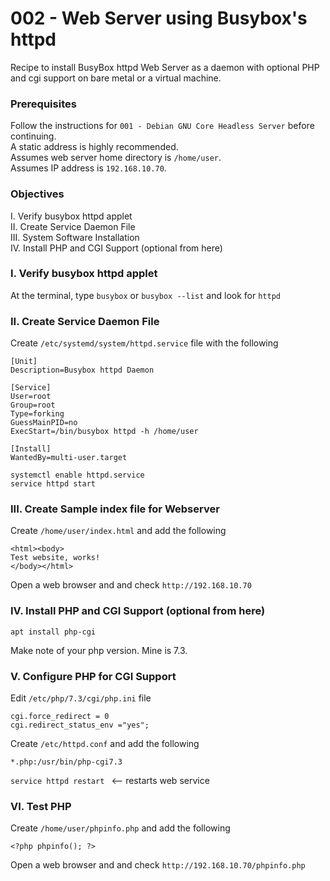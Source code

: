 # 002 - Web Server using Busybox's httpd
Recipe to install BusyBox httpd Web Server as a daemon with optional PHP and cgi support on bare metal or a virtual machine.<br>

### Prerequisites
Follow the instructions for `001 - Debian GNU Core Headless Server` before continuing.<br>
A static address is highly recommended.<br>
Assumes web server home directory is `/home/user`.<br>
Assumes IP address is `192.168.10.70`.

### Objectives
I. Verify busybox httpd applet<br>
II. Create Service Daemon File<br>
III. System Software Installation<br>
IV. Install PHP and CGI Support (optional from here)<br>

### I. Verify busybox httpd applet
At the terminal, type `busybox` or `busybox --list` and look for `httpd`


### II. Create Service Daemon File
Create `/etc/systemd/system/httpd.service` file with the following
```
[Unit]
Description=Busybox httpd Daemon

[Service]
User=root
Group=root
Type=forking
GuessMainPID=no
ExecStart=/bin/busybox httpd -h /home/user

[Install]
WantedBy=multi-user.target
```

`systemctl enable httpd.service`<br>
`service httpd start`

### III. Create Sample index file for Webserver
Create `/home/user/index.html` and add the following
```
<html><body>
Test website, works!
</body></html>
```

Open a web browser and and check `http://192.168.10.70`

### IV. Install PHP and CGI Support (optional from here)
`apt install php-cgi`

Make note of your php version. Mine is 7.3.

### V. Configure PHP for CGI Support
Edit `/etc/php/7.3/cgi/php.ini` file
```
cgi.force_redirect = 0
cgi.redirect_status_env ="yes";
```

Create `/etc/httpd.conf` and add the following
```
*.php:/usr/bin/php-cgi7.3
```

`service httpd restart `  <-- restarts web service<br>

### VI. Test PHP
Create `/home/user/phpinfo.php` and add the following
```
<?php phpinfo(); ?>
```

Open a web browser and and check `http://192.168.10.70/phpinfo.php`

